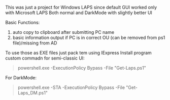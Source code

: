 This was just a project for Windows LAPS since default GUI worked only with Microsoft LAPS 
Both normal and DarkMode with slightly better UI 

Basic Functions: 
1. auto copy to clipboard after submitting PC name
2. basic information output if PC is in correct OU (can be removed from ps1 file)/missing from AD

To use those as EXE files just pack tem using IExpress 
Install program custom commadn for semi-classic UI:

> powershell.exe -ExecutionPolicy Bypass -File "Get-Laps.ps1"

For DarkMode: 
> powershell.exe -STA -ExecutionPolicy Bypass -File "Get-Laps_DM.ps1"
